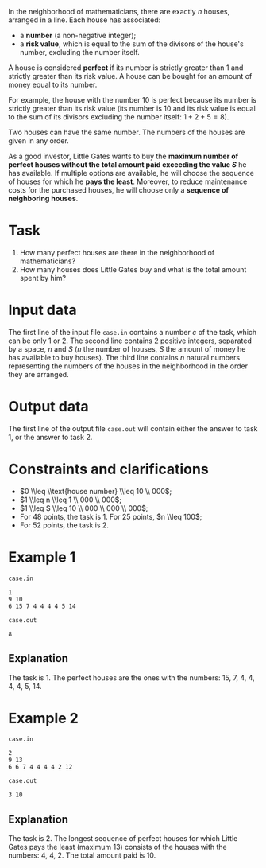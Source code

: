 In the neighborhood of mathematicians, there are exactly $n$ houses, arranged in a line. Each house has associated:

* a **number** (a non-negative integer);
* a **risk value**, which is equal to the sum of the divisors of the house's number, excluding the number itself.

A house is considered **perfect** if its number is strictly greater than $1$ and strictly greater than its risk value. A house can be bought for an amount of money equal to its number.

For example, the house with the number $10$ is perfect because its number is strictly greater than its risk value (its number is $10$ and its risk value is equal to the sum of its divisors excluding the number itself: $1+2+5=8$).

Two houses can have the same number. The numbers of the houses are given in any order.

As a good investor, Little Gates wants to buy the **maximum number of perfect houses without the total amount paid exceeding the value $S$** he has available. If multiple options are available, he will choose the sequence of houses for which he **pays the least**. Moreover, to reduce maintenance costs for the purchased houses, he will choose only a **sequence of neighboring houses**.

# Task

1. How many perfect houses are there in the neighborhood of mathematicians?
2. How many houses does Little Gates buy and what is the total amount spent by him?

# Input data

The first line of the input file `case.in` contains a number $c$ of the task, which can be only $1$ or $2$.
The second line contains $2$ positive integers, separated by a space, $n$ and $S$ ($n$ the number of houses, $S$ the amount of money he has available to buy houses).
The third line contains $n$ natural numbers representing the numbers of the houses in the neighborhood in the order they are arranged.

# Output data

The first line of the output file `case.out` will contain either the answer to task $1$, or the answer to task $2$.

# Constraints and clarifications

* $0 \\leq \\text{house number} \\leq 10 \\ 000$;
* $1 \\leq n \\leq 1 \\ 000 \\ 000$;
* $1 \\leq S \\leq 10 \\ 000 \\ 000 \\ 000$;
* For $48$ points, the task is $1$. For $25$ points, $n \\leq 100$;
* For $52$ points, the task is $2$.

# Example 1

`case.in`
```
1
9 10
6 15 7 4 4 4 4 5 14
```

`case.out`
```
8
```

## Explanation

The task is $1$.
The perfect houses are the ones with the numbers: $15$, $7$, $4$, $4$, $4$, $4$, $5$, $14$.

# Example 2

`case.in`
```
2
9 13
6 6 7 4 4 4 4 2 12
```

`case.out`
```
3 10
```

## Explanation

The task is $2$.
The longest sequence of perfect houses for which Little Gates pays the least (maximum $13$) consists of the houses with the numbers: $4$, $4$, $2$.
The total amount paid is $10$.